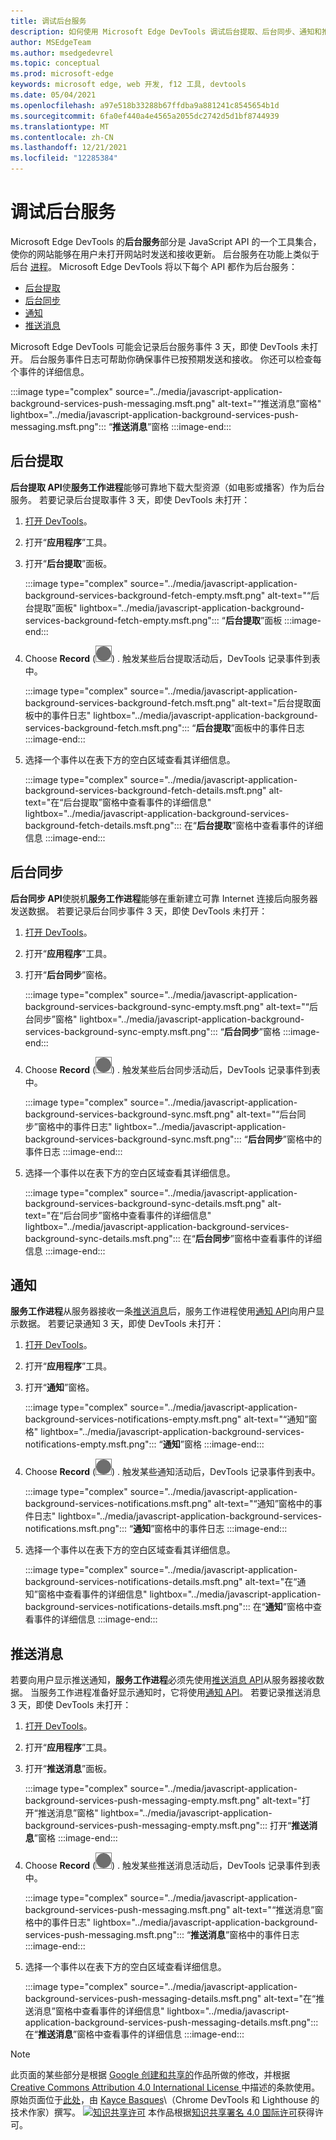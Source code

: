 ```yaml
---
title: 调试后台服务
description: 如何使用 Microsoft Edge DevTools 调试后台提取、后台同步、通知和推送通知。
author: MSEdgeTeam
ms.author: msedgedevrel
ms.topic: conceptual
ms.prod: microsoft-edge
keywords: microsoft edge, web 开发, f12 工具, devtools
ms.date: 05/04/2021
ms.openlocfilehash: a97e518b33288b67ffdba9a881241c8545654b1d
ms.sourcegitcommit: 6fa0ef440a4e4565a2055dc2742d5d1bf8744939
ms.translationtype: MT
ms.contentlocale: zh-CN
ms.lasthandoff: 12/21/2021
ms.locfileid: "12285384"
---
```

<!-- Copyright Kayce Basques

   Licensed under the Apache License, Version 2.0 (the "License");
   you may not use this file except in compliance with the License.
   You may obtain a copy of the License at

       https://www.apache.org/licenses/LICENSE-2.0

   Unless required by applicable law or agreed to in writing, software
   distributed under the License is distributed on an "AS IS" BASIS,
   WITHOUT WARRANTIES OR CONDITIONS OF ANY KIND, either express or implied.
   See the License for the specific language governing permissions and
   limitations under the License.  -->
# <a name="debug-background-services"></a>调试后台服务

Microsoft Edge DevTools 的**后台服务**部分是 JavaScript API 的一个工具集合，使你的网站能够在用户未打开网站时发送和接收更新。
后台服务在功能上类似于后台 [进程](https://en.wikipedia.org/wiki/Background_process)。
Microsoft Edge DevTools 将以下每个 API 都作为后台服务：

*   [后台提取](#background-fetch)
*   [后台同步](#background-sync)
*   [通知](#notifications)
*   [推送消息](#push-messages)

Microsoft Edge DevTools 可能会记录后台服务事件 3 天，即使 DevTools 未打开。
后台服务事件日志可帮助你确保事件已按预期发送和接收。  你还可以检查每个事件的详细信息。

:::image type="complex" source="../media/javascript-application-background-services-push-messaging.msft.png" alt-text="“推送消息”窗格" lightbox="../media/javascript-application-background-services-push-messaging.msft.png":::
   “**推送消息**”窗格
:::image-end:::


<!-- ====================================================================== -->
## <a name="background-fetch"></a>后台提取

**后台提取 API**使**服务工作进程**能够可靠地下载大型资源（如电影或播客）作为后台服务。  若要记录后台提取事件 3 天，即使 DevTools 未打开：

<!--Todo: add background fetch api section when available -->

1.  [打开 DevTools](../open/index.md)。
1.  打开“**应用程序**”工具。
1.  打开“**后台提取**”面板。

    :::image type="complex" source="../media/javascript-application-background-services-background-fetch-empty.msft.png" alt-text="“后台提取”面板" lightbox="../media/javascript-application-background-services-background-fetch-empty.msft.png":::
       “**后台提取**”面板
    :::image-end:::

1.  Choose **Record** (![ Record ](../media/record-icon.msft.png)) .
   触发某些后台提取活动后，DevTools 记录事件到表中。

    :::image type="complex" source="../media/javascript-application-background-services-background-fetch.msft.png" alt-text="后台提取面板中的事件日志" lightbox="../media/javascript-application-background-services-background-fetch.msft.png":::
       “**后台提取**”面板中的事件日志
    :::image-end:::

1.  选择一个事件以在表下方的空白区域查看其详细信息。

    :::image type="complex" source="../media/javascript-application-background-services-background-fetch-details.msft.png" alt-text="在“后台提取”窗格中查看事件的详细信息" lightbox="../media/javascript-application-background-services-background-fetch-details.msft.png":::
       在“**后台提取**”窗格中查看事件的详细信息
    :::image-end:::


<!-- ====================================================================== -->
## <a name="background-sync"></a>后台同步

**后台同步 API**使脱机**服务工作进程**能够在重新建立可靠 Internet 连接后向服务器发送数据。  若要记录后台同步事件 3 天，即使 DevTools 未打开：

<!--Todo: add background sync api section when available -->

1.  [打开 DevTools](../open/index.md)。
1.  打开“**应用程序**”工具。
1.  打开“**后台同步**”窗格。

    :::image type="complex" source="../media/javascript-application-background-services-background-sync-empty.msft.png" alt-text="“后台同步”窗格" lightbox="../media/javascript-application-background-services-background-sync-empty.msft.png":::
       “**后台同步**”窗格
    :::image-end:::

1.  Choose **Record** (![ Record ](../media/record-icon.msft.png)) .
   触发某些后台同步活动后，DevTools 记录事件到表中。

    :::image type="complex" source="../media/javascript-application-background-services-background-sync.msft.png" alt-text="“后台同步”窗格中的事件日志" lightbox="../media/javascript-application-background-services-background-sync.msft.png":::
       “**后台同步**”窗格中的事件日志
    :::image-end:::

1.  选择一个事件以在表下方的空白区域查看其详细信息。

    :::image type="complex" source="../media/javascript-application-background-services-background-sync-details.msft.png" alt-text="在“后台同步”窗格中查看事件的详细信息" lightbox="../media/javascript-application-background-services-background-sync-details.msft.png":::
       在“**后台同步**”窗格中查看事件的详细信息
    :::image-end:::


<!-- ====================================================================== -->
## <a name="notifications"></a>通知

**服务工作进程**从服务器接收一条[推送消息](https://developer.mozilla.org/docs/Web/API/Push_API)后，服务工作进程使用[通知 API](https://developer.mozilla.org/docs/Web/API/Notifications_API)向用户显示数据。  若要记录通知 3 天，即使 DevTools 未打开：

1.  [打开 DevTools](../open/index.md)。
1.  打开“**应用程序**”工具。
1.  打开“**通知**”窗格。

    :::image type="complex" source="../media/javascript-application-background-services-notifications-empty.msft.png" alt-text="“通知”窗格" lightbox="../media/javascript-application-background-services-notifications-empty.msft.png":::
       “**通知**”窗格
    :::image-end:::

1.  Choose **Record** (![ Record ](../media/record-icon.msft.png)) .
   触发某些通知活动后，DevTools 记录事件到表中。

    :::image type="complex" source="../media/javascript-application-background-services-notifications.msft.png" alt-text="“通知”窗格中的事件日志" lightbox="../media/javascript-application-background-services-notifications.msft.png":::
       “**通知**”窗格中的事件日志
    :::image-end:::

1.  选择一个事件以在表下方的空白区域查看其详细信息。

    :::image type="complex" source="../media/javascript-application-background-services-notifications-details.msft.png" alt-text="在“通知”窗格中查看事件的详细信息" lightbox="../media/javascript-application-background-services-notifications-details.msft.png":::
       在“**通知**”窗格中查看事件的详细信息
    :::image-end:::


<!-- ====================================================================== -->
## <a name="push-messages"></a>推送消息

若要向用户显示推送通知，**服务工作进程**必须先使用[推送消息 API](https://developer.mozilla.org/docs/Web/API/Push_API)从服务器接收数据。  当服务工作进程准备好显示通知时，它将使用[通知 API](https://developer.mozilla.org/docs/Web/API/Notifications_API)。  若要记录推送消息 3 天，即使 DevTools 未打开：

1.  [打开 DevTools](../open/index.md)。
1.  打开“**应用程序**”工具。
1.  打开“**推送消息**”面板。

    :::image type="complex" source="../media/javascript-application-background-services-push-messaging-empty.msft.png" alt-text="打开“推送消息”窗格" lightbox="../media/javascript-application-background-services-push-messaging-empty.msft.png":::
       打开“**推送消息**”窗格
    :::image-end:::

1.  Choose **Record** (![ Record ](../media/record-icon.msft.png)) .
    触发某些推送消息活动后，DevTools 记录事件到表中。

    :::image type="complex" source="../media/javascript-application-background-services-push-messaging.msft.png" alt-text="“推送消息”窗格中的事件日志" lightbox="../media/javascript-application-background-services-push-messaging.msft.png":::
       “**推送消息**”窗格中的事件日志
    :::image-end:::

1.  选择一个事件以在表下方的空白区域查看详细信息。

    :::image type="complex" source="../media/javascript-application-background-services-push-messaging-details.msft.png" alt-text="在“推送消息”窗格中查看事件的详细信息" lightbox="../media/javascript-application-background-services-push-messaging-details.msft.png":::
       在“**推送消息**”窗格中查看事件的详细信息
    :::image-end:::


<!-- ====================================================================== -->
> [!NOTE]
> 此页面的某些部分是根据 [Google 创建和共享的](https://developers.google.com/terms/site-policies)作品所做的修改，并根据[ Creative Commons Attribution 4.0 International License ](https://creativecommons.org/licenses/by/4.0)中描述的条款使用。
> 原始页面位于[此处](https://developers.google.com/web/tools/chrome-devtools/javascript/background-services)，由 [Kayce Basques](https://developers.google.com/web/resources/contributors#kayce-basques)\（Chrome DevTools 和 Lighthouse 的技术作家）撰写。
[![知识共享许可](https://i.creativecommons.org/l/by/4.0/88x31.png)](https://creativecommons.org/licenses/by/4.0) 本作品根据[知识共享署名 4.0 国际许可](https://creativecommons.org/licenses/by/4.0)获得许可。
